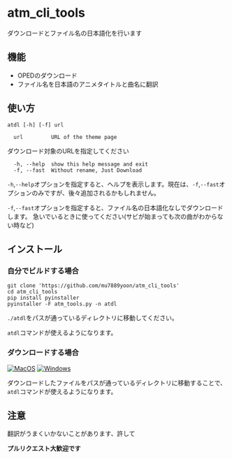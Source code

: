 # atm_cli_tools
ダウンロードとファイル名の日本語化を行います

## 機能
- OPEDのダウンロード
- ファイル名を日本語のアニメタイトルと曲名に翻訳

## 使い方
```
atdl [-h] [-f] url
```
```
  url         URL of the theme page
```
ダウンロード対象のURLを指定してください

```
  -h, --help  show this help message and exit
  -f, --fast  Without rename, Just Download
```
```-h```,```--help```オプションを指定すると、ヘルプを表示します。現在は、```-f```,```--fast```オプションのみですが、後々追加されるかもしれません。

```-f```,```--fast```オプションを指定すると、ファイル名の日本語化なしでダウンロードします。
急いでいるときに使ってください(サビが始まっても次の曲がわからない時など)

## インストール
### 自分でビルドする場合
```
git clone 'https://github.com/mu7889yoon/atm_cli_tools'
cd atm_cli_tools
pip install pyinstaller
pyinstaller -F atm_tools.py -n atdl
```
```./atdl```をパスが通っているディレクトリに移動してください。

```atdl```コマンドが使えるようになります。

### ダウンロードする場合
[![MacOS](https://img.shields.io/badge/-MacOS-lightblue.svg?style=for-the-badge&logo=apple)](https://github.com/mu7889yoon/atm_cli_tools/releases/latest/download/atdl.dmg) [![Windows](https://img.shields.io/badge/-Windows_x64-blue.svg?style=for-the-badge&logo=windows)](https://github.com/mu7889yoon/atm_cli_tools/releases/latest/download/atdl.exe)

ダウンロードしたファイルをパスが通っているディレクトリに移動することで、```atdl```コマンドが使えるようになります。

## 注意
翻訳がうまくいかないことがあります、許して

__プルリクエスト大歓迎です__